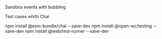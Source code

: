 Sandbox events with bubbling

Test cases whith Chai

npm install @esm-bundle/chai --save-dev
npm install @open-wc/testing --save-dev 
npm install @web/test-runner --save-dev


